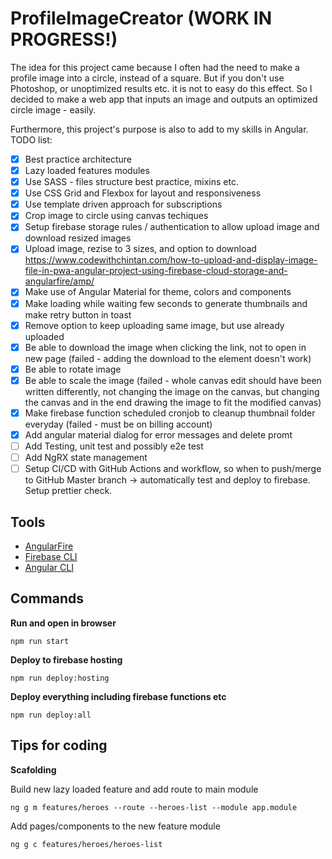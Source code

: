 # ProfileImageCreator (WORK IN PROGRESS!)

The idea for this project came because I often had the need to make a profile image into a circle, instead of a square. But if you don't use Photoshop, or unoptimized results etc. it is not to easy do this effect. So I decided to make a web app that inputs an image and outputs an optimized circle image - easily.

Furthermore, this project's purpose is also to add to my skills in Angular. TODO list:

- [x] Best practice architecture
- [x] Lazy loaded features modules
- [x] Use SASS - files structure best practice, mixins etc.
- [x] Use CSS Grid and Flexbox for layout and responsiveness
- [x] Use template driven approach for subscriptions
- [x] Crop image to circle using canvas techiques
- [x] Setup firebase storage rules / authentication to allow upload image and download resized images
- [x] Upload image, rezise to 3 sizes, and option to download https://www.codewithchintan.com/how-to-upload-and-display-image-file-in-pwa-angular-project-using-firebase-cloud-storage-and-angularfire/amp/
- [x] Make use of Angular Material for theme, colors and components
- [x] Make loading while waiting few seconds to generate thumbnails and make retry button in toast
- [x] Remove option to keep uploading same image, but use already uploaded
- [x] Be able to download the image when clicking the link, not to open in new page (failed - adding the download to the element doesn't work)
- [x] Be able to rotate image
- [x] Be able to scale the image (failed - whole canvas edit should have been written differently, not changing the image on the canvas, but changing the canvas and in the end drawing the image to fit the modified canvas)
- [x] Make firebase function scheduled cronjob to cleanup thumbnail folder everyday (failed - must be on billing account)
- [x] Add angular material dialog for error messages and delete promt
- [ ] Add Testing, unit test and possibly e2e test
- [ ] Add NgRX state management
- [ ] Setup CI/CD with GitHub Actions and workflow, so when to push/merge to GitHub Master branch -> automatically test and deploy to firebase. Setup prettier check.

## Tools

- [AngularFire](https://github.com/angular/angularfire)
- [Firebase CLI](https://firebase.google.com/docs/cli)
- [Angular CLI](https://github.com/angular/angular-cli)

## Commands

**Run and open in browser**

`npm run start`

**Deploy to firebase hosting**

`npm run deploy:hosting`

**Deploy everything including firebase functions etc**

`npm run deploy:all`

## Tips for coding

**Scafolding**

Build new lazy loaded feature and add route to main module

`ng g m features/heroes --route --heroes-list --module app.module`

Add pages/components to the new feature module

`ng g c features/heroes/heroes-list`
